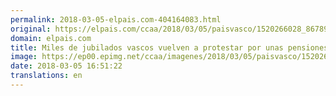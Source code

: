 ```yaml
---
permalink: 2018-03-05-elpais.com-404164083.html
original: https://elpais.com/ccaa/2018/03/05/paisvasco/1520266028_867892.html#?ref=rss&format=simple&link=link
domain: elpais.com
title: Miles de jubilados vascos vuelven a protestar por unas pensiones dignas
image: https://ep00.epimg.net/ccaa/imagenes/2018/03/05/paisvasco/1520266028_867892_1520266442_rrss_normal.jpg
date: 2018-03-05 16:51:22
translations: en
---
```


